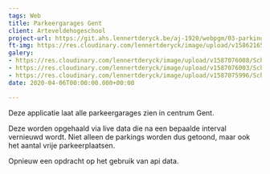 ```yaml
---
tags: Web
title: Parkeergarages Gent
client: Arteveldehogeschool
project-url: https://git.ahs.lennertderyck.be/aj-1920/webpgm/03-parkings/
ft-img: https://res.cloudinary.com/lennertderyck/image/upload/v1586216519/Schermafbeelding_2020-04-07_om_01.38.15_nr2pog.png
galery:
- https://res.cloudinary.com/lennertderyck/image/upload/v1587076008/Schermafbeelding_2020-04-17_om_00.25.27_biwpda.png
- https://res.cloudinary.com/lennertderyck/image/upload/v1587076003/Schermafbeelding_2020-04-17_om_00.25.47_jdbhwb.png
- https://res.cloudinary.com/lennertderyck/image/upload/v1587075996/Schermafbeelding_2020-04-17_om_00.26.10_e1gcz9.png
date: 2020-04-06T00:00:00.000+00:00

---
```

Deze applicatie laat alle parkeergarages zien in centrum Gent.

Deze worden opgehaald via live data die na een bepaalde interval vernieuwd wordt. Niet alleen de parkings worden dus getoond, maar ook het aantal vrije parkeerplaatsen.

Opnieuw een opdracht op het gebruik van api data.